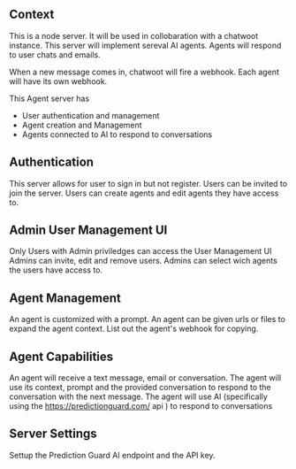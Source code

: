 ## Context
This is a node server. It will be used in collobaration with a chatwoot instance.
This server will implement sereval AI agents. Agents will respond to user chats and emails.

When a new message comes in, chatwoot will fire a webhook. Each agent will have its own webhook.

This Agent server has
- User authentication and management
- Agent creation and Management
- Agents connected to AI to respond to conversations


## Authentication
This server allows for user to sign in but not register.
Users can be invited to join the server.
Users can create agents and edit agents they have access to.

## Admin User Management UI
Only Users with Admin priviledges can access the User Management UI
Admins can invite, edit and remove users.
Admins can select wich agents the users have access to.

## Agent Management
An agent is customized with a prompt.
An agent can be given urls or files to expand the agent context.
List out the agent's webhook for copying.

## Agent Capabilities
An agent will receive a text message, email or conversation.
The agent will use its context, prompt and the provided conversation to respond to the conversation with the next message.
The agent will use AI (specifically using the https://predictionguard.com/ api ) to respond to conversations


## Server Settings
Settup the Prediction Guard AI endpoint and the API key.

